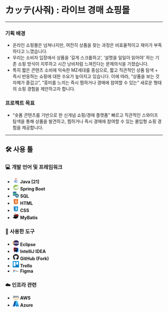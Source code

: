 # カッテ(사줘) : 라이브 경매 쇼핑몰
---

### 기획 배경
 - 온라인 쇼핑몰은 넘쳐나지만, 여전히 상품을 찾는 과정은 비효율적이고 재미가 부족하다고 느꼈습니다.
 - 우리는 소비자 입장에서 상품을 ‘길게 스크롤하고’, ‘설명을 일일이 읽어야’ 하는 기존 쇼핑 방식이 지루하고 시간 낭비처럼 느껴진다는 문제의식을 가졌습니다.
 - 특히 짧은 콘텐츠 소비에 익숙한 MZ세대를 중심으로, 짧고 직관적인 상품 탐색 + 즉시 반응하는 쇼핑에 대한 수요가 높아지고 있습니다.
 이에 따라, “상품을 보는 것 자체가 즐겁고”, “흥미를 느끼는 즉시 찜하거나 경매에 참여할 수 있는” 새로운 형태의 쇼핑 경험을 제안하고자 합니다.

### 프로젝트 목표
 - “숏폼 콘텐츠를 기반으로 한 신개념 쇼핑/경매 플랫폼”
빠르고 직관적인 스와이프 탐색을 통해 상품을 발견하고,
찜하거나 즉시 경매에 참여할 수 있는 몰입형 쇼핑 경험을 제공합니다. 

--- 

## 🛠 사용 툴

### 💻 개발 언어 및 프레임워크
- <img src="./README_resource/java.png" width="20"/> **Java [21]**
- <img src="./README_resource/springboot.png" width="20"/> **Spring Boot**
- <img src="./README_resource/sql.png" width="20"/> **SQL**
- <img src="./README_resource/html.png" width="20"/> **HTML**
- <img src="./README_resource/css.png" width="20"/> **CSS**
- <img src="./README_resource/mybatis.png" width="20"/> **MyBatis**

### 🧰 사용한 도구
- <img src="./README_resource/eclipse.png" width="20"/> **Eclipse**
- <img src="./README_resource/intellij.png" width="20"/> **IntelliJ IDEA**
- <img src="./README_resource/github.png" width="20"/> **GitHub (Fork)**
- <img src="./README_resource/trello.png" width="20"/> **Trello**
- <img src="./README_resource/figma.png" width="20"/> **Figma**

### ☁️ 인프라 관련
- <img src="./README_resource/aws.png" width="20"/> **AWS**
- <img src="./README_resource/azure.png" width="20"/> **Azure**